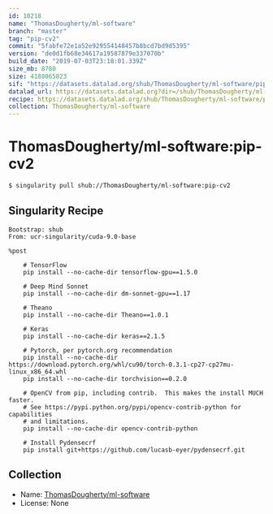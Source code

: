```yaml
---
id: 10218
name: "ThomasDougherty/ml-software"
branch: "master"
tag: "pip-cv2"
commit: "5fabfe72e1a52e929554148457b8bcd7bd9d5395"
version: "de0d1fb68e34617a19587879e337070b"
build_date: "2019-07-03T23:18:01.339Z"
size_mb: 8780
size: 4188065823
sif: "https://datasets.datalad.org/shub/ThomasDougherty/ml-software/pip-cv2/2019-07-03-5fabfe72-de0d1fb6/de0d1fb68e34617a19587879e337070b.simg"
datalad_url: https://datasets.datalad.org?dir=/shub/ThomasDougherty/ml-software/pip-cv2/2019-07-03-5fabfe72-de0d1fb6/
recipe: https://datasets.datalad.org/shub/ThomasDougherty/ml-software/pip-cv2/2019-07-03-5fabfe72-de0d1fb6/Singularity
collection: ThomasDougherty/ml-software
---
```


# ThomasDougherty/ml-software:pip-cv2

```bash
$ singularity pull shub://ThomasDougherty/ml-software:pip-cv2
```

## Singularity Recipe

```singularity
Bootstrap: shub
From: ucr-singularity/cuda-9.0-base

%post

    # TensorFlow
    pip install --no-cache-dir tensorflow-gpu==1.5.0
    
    # Deep Mind Sonnet
    pip install --no-cache-dir dm-sonnet-gpu==1.17

    # Theano
    pip install --no-cache-dir Theano==1.0.1

    # Keras
    pip install --no-cache-dir keras==2.1.5

    # Pytorch, per pytorch.org recommendation
    pip install --no-cache-dir https://download.pytorch.org/whl/cu90/torch-0.3.1-cp27-cp27mu-linux_x86_64.whl
    pip install --no-cache-dir torchvision==0.2.0

    # OpenCV from pip, including contrib.  This makes the install MUCH faster.
    # See https://pypi.python.org/pypi/opencv-contrib-python for capabilities 
    # and limitations.  
    pip install --no-cache-dir opencv-contrib-python    
    
    # Install Pydensecrf
    pip install git+https://github.com/lucasb-eyer/pydensecrf.git
```

## Collection

 - Name: [ThomasDougherty/ml-software](https://github.com/ThomasDougherty/ml-software)
 - License: None

